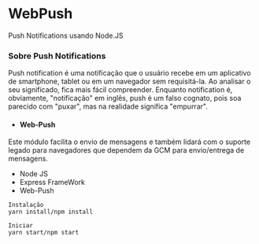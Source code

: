 # WebPush
Push Notifications usando Node.JS

### Sobre Push Notifications
Push notification é uma notificação que o usuário recebe em um aplicativo de smartphone, tablet ou em um navegador sem requisitá-la. Ao analisar o seu significado, fica mais fácil compreender. Enquanto notification é, obviamente, "notificação" em inglês, push é um falso cognato, pois soa parecido com "puxar", mas na realidade significa "empurrar".

- #### Web-Push

Este módulo facilita o envio de mensagens e também lidará com o suporte legado para navegadores que dependem da GCM para envio/entrega de mensagens.

- Node JS
- Express FrameWork
- Web-Push

````
Instalação
yarn install/npm install

````



````
Iniciar
yarn start/npm start

````
